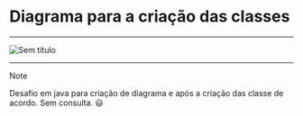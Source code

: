 # Diagrama para a criação das classes
-------------------------

![Sem título](https://github.com/EderLima88/Desafio-DIO-IPhone/assets/84051789/0c685608-2b53-4d70-9982-5838dc364eb5)

--------------------------
> [!NOTE]
> Desafio em java para criação de diagrama e após a criação das classe de acordo. Sem consulta. :smiley:
